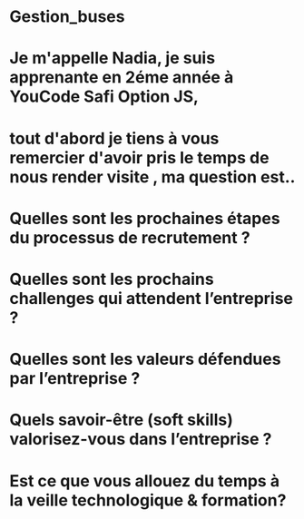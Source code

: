 # Gestion_buses









 
# Je m'appelle Nadia, je suis apprenante en 2éme année à YouCode Safi Option JS,
# tout d'abord je tiens à vous remercier d'avoir pris le temps de nous render visite , ma question est..
# Quelles sont les prochaines étapes du processus de recrutement ?
# Quelles sont les prochains challenges qui attendent l’entreprise ?
# Quelles sont les valeurs défendues par l’entreprise ?
# Quels savoir-être (soft skills) valorisez-vous dans l’entreprise ?
# Est ce que vous allouez du temps à la veille technologique & formation?

